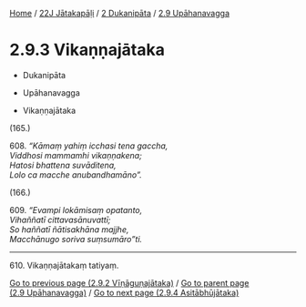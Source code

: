 
[Home](/) / [22J Jātakapāḷi](../...md) / [2 Dukanipāta](...md) / [2.9 Upāhanavagga](../22J/2/2.9.md)

# 2.9.3 Vikaṇṇajātaka

* Dukanipāta

* Upāhanavagga

* Vikaṇṇajātaka

(165.)

608\. _“Kāmaṃ yahiṃ icchasi tena gaccha,_  
_Viddhosi mammamhi vikaṇṇakena;_  
_Hatosi bhattena suvāditena,_  
_Lolo ca macche anubandhamāno”._  


(166.)

609\. _“Evampi lokāmisaṃ opatanto,_  
_Vihaññatī cittavasānuvattī;_  
_So haññatī ñātisakhāna majjhe,_  
_Macchānugo soriva suṃsumāro”ti._  


---

610\. Vikaṇṇajātakaṃ tatiyaṃ.



[Go to previous page (2.9.2 Vīṇāguṇajātaka)](2.9.2.md) / [Go to parent page (2.9 Upāhanavagga)](../22J/2/2.9.md) / [Go to next page (2.9.4 Asitābhūjātaka)](2.9.4.md)


